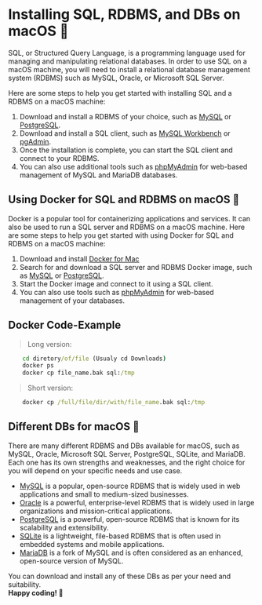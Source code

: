 # Installing SQL, RDBMS, and DBs on macOS 🍎

SQL, or Structured Query Language, is a programming language used for managing and manipulating relational databases. In order to use SQL on a macOS machine, you will need to install a relational database management system (RDBMS) such as MySQL, Oracle, or Microsoft SQL Server.

Here are some steps to help you get started with installing SQL and a RDBMS on a macOS machine:

1. Download and install a RDBMS of your choice, such as [MySQL](https://dev.mysql.com/downloads/mysql/) or [PostgreSQL](https://www.postgresql.org/download/macosx/).
2. Download and install a SQL client, such as [MySQL Workbench](https://dev.mysql.com/downloads/workbench/) or [pgAdmin](https://www.pgadmin.org/download/macos4/).
3. Once the installation is complete, you can start the SQL client and connect to your RDBMS.
4. You can also use additional tools such as [phpMyAdmin](https://www.phpmyadmin.net/) for web-based management of MySQL and MariaDB databases.

## Using Docker for SQL and RDBMS on macOS 🐳
Docker is a popular tool for containerizing applications and services. It can also be used to run a SQL server and RDBMS on a macOS machine. Here are some steps to help you get started with using Docker for SQL and RDBMS on a macOS machine:

1. Download and install [Docker for Mac](https://docs.docker.com/docker-for-mac/install/)
2. Search for and download a SQL server and RDBMS Docker image, such as [MySQL](https://hub.docker.com/_/mysql) or [PostgreSQL](https://hub.docker.com/_/postgres).
3. Start the Docker image and connect to it using a SQL client.
4. You can also use tools such as [phpMyAdmin](https://hub.docker.com/r/phpmyadmin/phpmyadmin/) for web-based management of your databases.

## Docker Code-Example
> Long version:
```cmd
    cd diretory/of/file (Usualy cd Downloads)
    docker ps
    docker cp file_name.bak sql:/tmp
```

> Short version:
```cmd
    docker cp /full/file/dir/with/file_name.bak sql:/tmp
```

## Different DBs for macOS 🍎
There are many different RDBMS and DBs available for macOS, such as MySQL, Oracle, Microsoft SQL Server, PostgreSQL, SQLite, and MariaDB. Each one has its own strengths and weaknesses, and the right choice for you will depend on your specific needs and use case.

- [MySQL](https://www.mysql.com/) is a popular, open-source RDBMS that is widely used in web applications and small to medium-sized businesses.
- [Oracle](https://www.oracle.com/database/) is a powerful, enterprise-level RDBMS that is widely used in large organizations and mission-critical applications.
- [PostgreSQL](https://www.postgresql.org/) is a powerful, open-source RDBMS that is known for its scalability and extensibility.
- [SQLite](https://www.sqlite.org/) is a lightweight, file-based RDBMS that is often used in embedded systems and mobile applications.
- [MariaDB](https://mariadb.org/) is a fork of MySQL and is often considered as an enhanced, open-source version of MySQL.

You can download and install any of these DBs as per your need and suitability. <br>
**Happy coding! 🚀**
